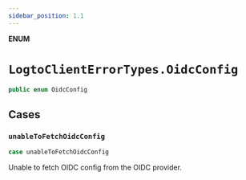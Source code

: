 ```yaml
---
sidebar_position: 1.1
---
```


**ENUM**

# `LogtoClientErrorTypes.OidcConfig`

```swift
public enum OidcConfig
```

## Cases

### `unableToFetchOidcConfig`

```swift
case unableToFetchOidcConfig
```

Unable to fetch OIDC config from the OIDC provider.
